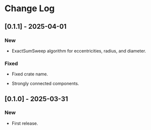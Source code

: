 # Change Log

## [0.1.1] - 2025-04-01

### New

* ExactSumSweep algorithm for eccentricities, radius, and diameter.

### Fixed

* Fixed crate name.

* Strongly connected components.

## [0.1.0] - 2025-03-31

### New

* First release.
